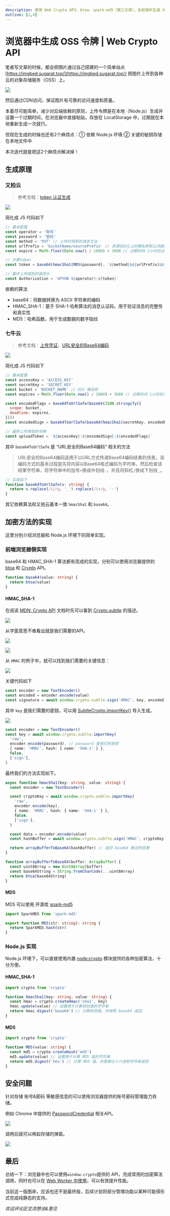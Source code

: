 ```yaml
---
description: 使用 Web Crypto API，btoa，spark-md5（第三方库），在前端中生成 OSS 上传令牌，支持七牛云，又拍云
outline: [2,4]
---
```


# 浏览器中生成 OSS 令牌 | Web Crypto API

笔者写文章的时候，都会把图片通过自己搭建的一个简单站点 [https://imgbed.sugarat.top/](https://imgbed.sugarat.top/) 把图片上传到各种云的对象存储服务（OSS）上。

![](https://cdn.upyun.sugarat.top/mdImg/sugar/bb46127e4d9ac97e565a00b7fd4cffe4)

然后通过CDN访问，保证图片有可靠的访问速度和质量。

本着尽可能简单，减少对后端依赖的原则，上传令牌是在本地（Node.js）生成并设置一个过期时间，在浏览器中直接粘贴，存放在 LocalStorage 中，过期就在本地重新生成一次就行。

但现在生成的时候也还有2个麻烦点：① 依赖 Node.js 环境 ② 关键的秘钥存储在本地文件中

本次迭代就是把这2个麻烦点解决掉！

## 生成原理
### 又拍云
>参考文档：[token 认证生成](https://docs.upyun.com/api/authorization/#token_2)

![](https://cdn.upyun.sugarat.top/mdImg/sugar/f3044eae178aaf7dbe23534ed74afcfd)

简化成 JS 代码如下
```js
// 基本配置
const operator = '账号'
const password = '密码'
const method = 'PUT' // 上传时用到的请求方法
const urlPrefix = 'bucketName/sourcePrefix' // 资源在OSS上的桶名称和公共路径前缀
const expire = Math.floor(Date.now() / 1000) + 3600 // 过期时间 1小时后过期

// 计算token
const token = base64(hmacSha1(MD5(password), `${method}&${urlPrefix}&${expire}`))

// 最终上传用到的请求头
const Authorization = `UPYUN ${operator}:${token}`
```

依赖的算法
* base64：将数据转换为 ASCII 字符串的编码
* HMAC_SHA-1：基于 SHA-1 哈希算法的消息认证码，用于验证消息的完整性和真实性
* MD5：哈希函数，用于生成数据的数字指纹

### 七牛云
>参考文档：[上传凭证](https://developer.qiniu.com/kodo/1208/upload-token)，[URL安全的Base64编码](https://developer.qiniu.com/kodo/1231/appendix#urlsafe-base64)

![](https://cdn.upyun.sugarat.top/mdImg/sugar/292fe7579ff8268583ab9828e3cc0b57)

简化成 JS 代码如下
```js
// 基本配置
const accessKey = 'ACCESS_KEY'
const secretKey = 'SECRET_KEY'
const bucket = 'BUCKET_NAME' // OSS 桶名称
const expires = Math.floor(Date.now() / 1000) + 3600 // 过期时间 1小时后过期

const encodedFlags = base64ToUrlSafe(base64(JSON.stringify({
  scope: bucket,
  deadline: expires,
})))
const encodedSign = base64ToUrlSafe(base64(hmacSha1(secretKey, encodedFlags)))

// 最终上传用到的令牌
const uploadToken = `${accessKey}:${encodedSign}:${encodedFlags}`
```

其中 `base64ToUrlSafe` 是 “URL安全的Base64编码” 相关的方法

>URL安全的Base64编码适用于以URL方式传递Base64编码结果的场景。该编码方式的基本过程是先将内容以Base64格式编码为字符串，然后检查该结果字符串，将字符串中的加号`+`换成中划线`-`，并且将斜杠`/`换成下划线`_`。

```ts
// 实现如下
function base64ToUrlSafe(v: string) {
  return v.replace(/\//g, '_').replace(/\+/g, '-')
}
```

其它依赖算法和又拍云基本一致 `hmacSha1` 和 `base64`。

## 加密方法的实现
这里分别介绍浏览器和 Node.js 环境下的简单实现。

### 前端浏览器侧实现
base64 和 HMAC_SHA-1 算法都有现成的实现，分别可以使用浏览器提供的 [btoa](https://developer.mozilla.org/zh-CN/docs/Web/API/Window/btoa) 和 [Crypto](https://developer.mozilla.org/zh-CN/docs/Web/API/Crypto) API。

```ts
function base64(value: string) {
  return btoa(value)
}
```

#### HMAC_SHA-1

在阅读 [MDN: Crypto API](https://developer.mozilla.org/zh-CN/docs/Web/API/Crypto) 文档时先可以看到 [Crypto.subtle](https://developer.mozilla.org/zh-CN/docs/Web/API/Crypto/subtle) 的描述。

![](https://cdn.upyun.sugarat.top/mdImg/sugar/b008d315a51e56ad94fd2cbc7ef97cae)

从字面意思不难看出就是我们需要的API。

![](https://cdn.upyun.sugarat.top/mdImg/sugar/ae7795f430003984deb7d20245a2c50b)

![](https://cdn.upyun.sugarat.top/mdImg/sugar/a5b2a5c91885780dbe0ec537db2abd96)

从 `HMAC` 的例子中，就可以找到我们需要的关键信息：

![](https://cdn.upyun.sugarat.top/mdImg/sugar/f62dbfd450a64f8ec8beb1032c542fe6)

关键代码如下
```ts
const encoder = new TextEncoder()
const encoded = encoder.encode(value)
const signature = await window.crypto.subtle.sign('HMAC', key, encoded)
```

其中 `key` 是我们需要的密钥，可以用 [SubtleCrypto.importKey()](https://developer.mozilla.org/zh-CN/docs/Web/API/SubtleCrypto/importKey#%E8%AF%AD%E6%B3%95) 导入生成。

![](https://cdn.upyun.sugarat.top/mdImg/sugar/f7d5989e3ce45fdf7ea0c2d9bb37f61b)

```ts
const encoder = new TextEncoder()
const key = await window.crypto.subtle.importKey(
  'raw',
  encoder.encode(password), // password 是我们的密钥
  { name: 'HMAC', hash: { name: 'SHA-1' } },
  false,
  ['sign'],
)
```

最终我们的方法实现如下。

```ts
async function hmacSha1(key: string, value: string) {
  const encoder = new TextEncoder()

  const cryptoKey = await window.crypto.subtle.importKey(
    'raw',
    encoder.encode(key),
    { name: 'HMAC', hash: { name: 'SHA-1' } },
    false,
    ['sign'],
  )

  const data = encoder.encode(value)
  const hashBuffer = await window.crypto.subtle.sign('HMAC', cryptoKey, data)

  return arrayBufferToBase64(hashBuffer) // 返回 base64 格式的结果
}

function arrayBufferToBase64(buffer: ArrayBuffer) {
  const uint8Array = new Uint8Array(buffer)
  const base64String = String.fromCharCode(...uint8Array)
  return btoa(base64String)
}
```
#### MD5
MD5 可以使用 开源库 [spark-md5](https://www.npmjs.com/package/spark-md5)

```ts
import SparkMD5 from 'spark-md5'

export function MD5(str: string): string {
  return SparkMD5.hash(str)
}
```
### Node.js 实现
Node.js 环境下，可以直接使用内置 [node:crypto](https://nodejs.cn/api/crypto.html) 模块提供的各种加密算法，十分方便。

#### HMAC_SHA-1
```ts
import crypto from 'crypto'

function hmacSha1(key: string, value: string) {
  const hmac = crypto.createHmac('sha1', key)
  hmac.update(value) // 设置用于计算校验值的字符串
  return hmac.digest('base64') // 计算校验值，并按照 base64 返回
}
```

#### MD5
```ts
import crypto from 'crypto'

function MD5(value: string) {
  const md5 = crypto.createHash('md5')
  md5.update(value) // 设置用于计算 MD5 值的字符串
  return md5.digest('hex') // 计算 MD5 值，并直接以十六进制字符串返回
}
```

## 安全问题
针对存储 账号&密码 等敏感信息的可以使用浏览器提供的账号密码管理能力存储。

例如 Chrome 中提供的 [PasswordCredential](https://developer.mozilla.org/en-US/docs/Web/API/PasswordCredential) 相关API。

![](https://cdn.upyun.sugarat.top/mdImg/sugar/33718f80b75831246df5674b7e1652ec)

调用后就可以唤起存储的弹窗。

![](https://cdn.upyun.sugarat.top/mdImg/sugar/a727475bc375a37e6825016face1541e)

## 最后
总结一下：浏览器中也可以使用`window.crypto`提供的 API，完成常用的加密算法调用，同时也可以在 [Web Worker 中使用](https://developer.mozilla.org/zh-CN/docs/Web/API/WorkerGlobalScope/crypto)，可以有效提升性能。

当前这一版图床，应该也还不是最终版，后续计划将部分管理功能以某种可能得形式完成纯静态的支持。

*欢迎评论区交流想法&意见*